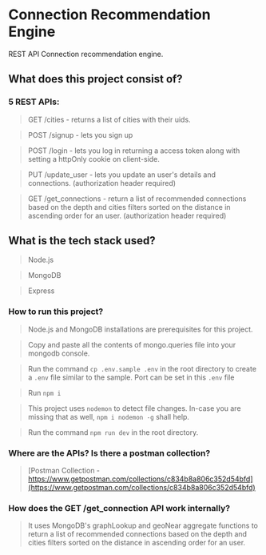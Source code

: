 # Connection Recommendation Engine
REST API Connection recommendation engine.

## What does this project consist of?
### 5 REST APIs:
>GET /cities - returns a list of cities with their uids.

>POST /signup - lets you sign up

>POST /login - lets you log in returning a access token along with setting a httpOnly cookie on client-side.

>PUT /update_user - lets you update an user's details and connections. (authorization header required)

>GET /get_connections - return a list of recommended connections based on the depth and cities filters sorted on the distance in ascending order for an user. (authorization header required)

## What is the tech stack used?
> Node.js

> MongoDB

> Express

### How to run this project?
> Node.js and MongoDB installations are prerequisites for this project.

> Copy and paste all the contents of mongo.queries file into your mongodb console.

> Run the command ```cp .env.sample .env``` in the root directory to create a ```.env``` file similar to the sample. Port can be set in this ```.env``` file

> Run ```npm i```

> This project uses ```nodemon``` to detect file changes. In-case you are missing that as well, ```npm i nodemon -g``` shall help.

> Run the command ```npm run dev``` in the root directory.

### Where are the APIs? Is there a postman collection?

> [Postman Collection - https://www.getpostman.com/collections/c834b8a806c352d54bfd](https://www.getpostman.com/collections/c834b8a806c352d54bfd)


### How does the GET /get_connection API work internally?

>It uses MongoDB's graphLookup and geoNear aggregate functions to return a list of recommended connections based on the depth and cities filters sorted on the distance in ascending order for an user.
